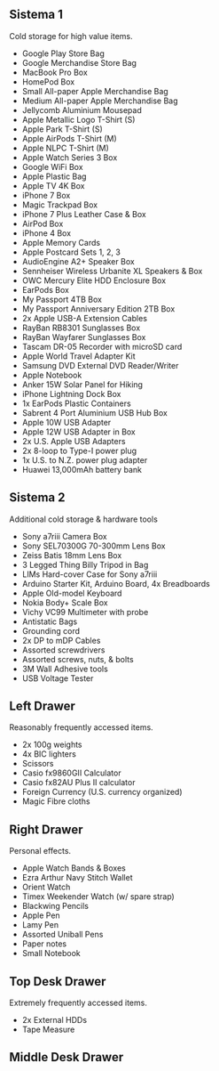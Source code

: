 ## Sistema 1

Cold storage for high value items.

* Google Play Store Bag
* Google Merchandise Store Bag
* MacBook Pro Box
* HomePod Box
* Small All-paper Apple Merchandise Bag
* Medium All-paper Apple Merchandise Bag
* Jellycomb Aluminium Mousepad
* Apple Metallic Logo T-Shirt (S)
* Apple Park T-Shirt (S)
* Apple AirPods T-Shirt (M)
* Apple NLPC T-Shirt (M)
* Apple Watch Series 3 Box
* Google WiFi Box
* Apple Plastic Bag
* Apple TV 4K Box
* iPhone 7 Box
* Magic Trackpad Box
* iPhone 7 Plus Leather Case & Box
* AirPod Box
* iPhone 4 Box
* Apple Memory Cards
* Apple Postcard Sets 1, 2, 3
* AudioEngine A2+ Speaker Box
* Sennheiser Wireless Urbanite XL Speakers & Box
* OWC Mercury Elite HDD Enclosure Box
* EarPods Box
* My Passport 4TB Box
* My Passport Anniversary Edition 2TB Box
* 2x Apple USB-A Extension Cables
* RayBan RB8301 Sunglasses Box
* RayBan Wayfarer Sunglasses Box
* Tascam DR-05 Recorder with microSD card
* Apple World Travel Adapter Kit 
* Samsung DVD External DVD Reader/Writer
* Apple Notebook
* Anker 15W Solar Panel for Hiking
* iPhone Lightning Dock Box
* 1x EarPods Plastic Containers
* Sabrent 4 Port Aluminium USB Hub Box
* Apple 10W USB Adapter
* Apple 12W USB Adapter in Box
* 2x U.S. Apple USB Adapters
* 2x 8-loop to Type-I power plug 
* 1x U.S. to N.Z. power plug adapter
* Huawei 13,000mAh battery bank

## Sistema 2

Additional cold storage & hardware tools

* Sony a7riii Camera Box
* Sony SEL70300G 70-300mm Lens Box
* Zeiss Batis 18mm Lens Box
* 3 Legged Thing Billy Tripod in Bag
* LIMs Hard-cover Case for Sony a7riii
* Arduino Starter Kit, Arduino Board, 4x Breadboards
* Apple Old-model Keyboard
* Nokia Body+ Scale Box
* Vichy VC99 Multimeter with probe
* Antistatic Bags
* Grounding cord
* 2x DP to mDP Cables
* Assorted screwdrivers
* Assorted screws, nuts, & bolts
* 3M Wall Adhesive tools
* USB Voltage Tester


## Left Drawer

Reasonably frequently accessed items.

* 2x 100g weights
* 4x BIC lighters
* Scissors
* Casio fx9860GII Calculator
* Casio fx82AU Plus II calculator
* Foreign Currency (U.S. currency organized)
* Magic Fibre cloths

## Right Drawer

Personal effects.

* Apple Watch Bands & Boxes
* Ezra Arthur Navy Stitch Wallet
* Orient Watch
* Timex Weekender Watch (w/ spare strap)
* Blackwing Pencils
* Apple Pen
* Lamy Pen
* Assorted Uniball Pens
* Paper notes
* Small Notebook

## Top Desk Drawer

Extremely frequently accessed items.

* 2x External HDDs
* Tape Measure

## Middle Desk Drawer


